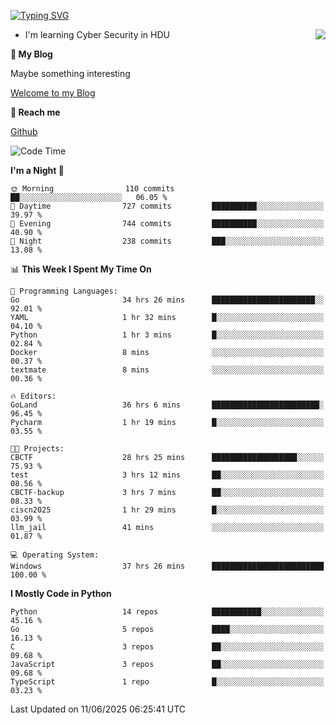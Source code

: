 [![Typing SVG](https://readme-typing-svg.herokuapp.com?font=Fira+Code&pause=1000&random=false&width=450&height=60&lines=Hello+%F0%9F%91%8B%F0%9F%8F%BB;I'm+JBNRZ)](https://git.io/typing-svg)

<a href="#">
  <img align="right" src="https://github-readme-stats.vercel.app/api?username=JBNRZ&show_icons=true&bg_color=15,f2f7fd,E0EAFC" />
</a>

- I'm learning Cyber Security in HDU

 **🌱 My Blog**

Maybe something interesting

[Welcome to my Blog](https://jbnrz.com.cn/)

 **💬 Reach me** 

[Github](https://github.com/JBNRZ)


<!--START_SECTION:waka-->
![Code Time](http://img.shields.io/badge/Code%20Time-1%2C254%20hrs%2038%20mins-blue)

**I'm a Night 🦉** 

```text
🌞 Morning                110 commits         ██░░░░░░░░░░░░░░░░░░░░░░░   06.05 % 
🌆 Daytime                727 commits         ██████████░░░░░░░░░░░░░░░   39.97 % 
🌃 Evening                744 commits         ██████████░░░░░░░░░░░░░░░   40.90 % 
🌙 Night                  238 commits         ███░░░░░░░░░░░░░░░░░░░░░░   13.08 % 
```


📊 **This Week I Spent My Time On** 

```text
💬 Programming Languages: 
Go                       34 hrs 26 mins      ███████████████████████░░   92.01 % 
YAML                     1 hr 32 mins        █░░░░░░░░░░░░░░░░░░░░░░░░   04.10 % 
Python                   1 hr 3 mins         █░░░░░░░░░░░░░░░░░░░░░░░░   02.84 % 
Docker                   8 mins              ░░░░░░░░░░░░░░░░░░░░░░░░░   00.37 % 
textmate                 8 mins              ░░░░░░░░░░░░░░░░░░░░░░░░░   00.36 % 

🔥 Editors: 
GoLand                   36 hrs 6 mins       ████████████████████████░   96.45 % 
Pycharm                  1 hr 19 mins        █░░░░░░░░░░░░░░░░░░░░░░░░   03.55 % 

🐱‍💻 Projects: 
CBCTF                    28 hrs 25 mins      ███████████████████░░░░░░   75.93 % 
test                     3 hrs 12 mins       ██░░░░░░░░░░░░░░░░░░░░░░░   08.56 % 
CBCTF-backup             3 hrs 7 mins        ██░░░░░░░░░░░░░░░░░░░░░░░   08.33 % 
ciscn2025                1 hr 29 mins        █░░░░░░░░░░░░░░░░░░░░░░░░   03.99 % 
llm_jail                 41 mins             ░░░░░░░░░░░░░░░░░░░░░░░░░   01.87 % 

💻 Operating System: 
Windows                  37 hrs 26 mins      █████████████████████████   100.00 % 
```

**I Mostly Code in Python** 

```text
Python                   14 repos            ███████████░░░░░░░░░░░░░░   45.16 % 
Go                       5 repos             ████░░░░░░░░░░░░░░░░░░░░░   16.13 % 
C                        3 repos             ██░░░░░░░░░░░░░░░░░░░░░░░   09.68 % 
JavaScript               3 repos             ██░░░░░░░░░░░░░░░░░░░░░░░   09.68 % 
TypeScript               1 repo              █░░░░░░░░░░░░░░░░░░░░░░░░   03.23 % 
```




 Last Updated on 11/06/2025 06:25:41 UTC
<!--END_SECTION:waka-->
